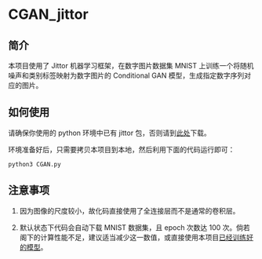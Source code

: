 # CGAN_jittor

## 简介

本项目使用了 Jittor 机器学习框架，在数字图片数据集 MNIST 上训练一个将随机噪声和类别标签映射为数字图片的 Conditional GAN 模型，生成指定数字序列对应的图片。

## 如何使用

请确保你使用的 python 环境中已有 jittor 包，否则请到[此处](https://cg.cs.tsinghua.edu.cn/jittor/download/)下载。

环境准备好后，只需要拷贝本项目到本地，然后利用下面的代码运行即可：

```
python3 CGAN.py
```

## 注意事项

1. 因为图像的尺度较小，故化码直接使用了全连接层而不是通常的卷积层。

2. 默认状态下代码会自动下载 MNIST 数据集，且 epoch 次数达 100 次。倘若阁下的计算性能不足，建议适当减少这一数值，或直接使用本项目[已经训练好的模型](https://cloud.tsinghua.edu.cn/d/0cc13f962b7b4c7b83c3/)。

